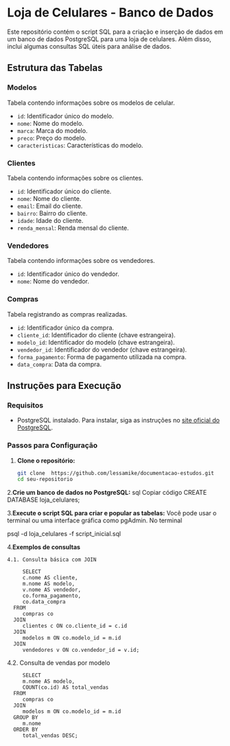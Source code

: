 # Loja de Celulares - Banco de Dados

Este repositório contém o script SQL para a criação e inserção de dados em um banco de dados PostgreSQL para uma loja de celulares. Além disso, inclui algumas consultas SQL úteis para análise de dados.

## Estrutura das Tabelas

### Modelos
Tabela contendo informações sobre os modelos de celular.

- `id`: Identificador único do modelo.
- `nome`: Nome do modelo.
- `marca`: Marca do modelo.
- `preco`: Preço do modelo.
- `caracteristicas`: Características do modelo.

### Clientes
Tabela contendo informações sobre os clientes.

- `id`: Identificador único do cliente.
- `nome`: Nome do cliente.
- `email`: Email do cliente.
- `bairro`: Bairro do cliente.
- `idade`: Idade do cliente.
- `renda_mensal`: Renda mensal do cliente.

### Vendedores
Tabela contendo informações sobre os vendedores.

- `id`: Identificador único do vendedor.
- `nome`: Nome do vendedor.

### Compras
Tabela registrando as compras realizadas.

- `id`: Identificador único da compra.
- `cliente_id`: Identificador do cliente (chave estrangeira).
- `modelo_id`: Identificador do modelo (chave estrangeira).
- `vendedor_id`: Identificador do vendedor (chave estrangeira).
- `forma_pagamento`: Forma de pagamento utilizada na compra.
- `data_compra`: Data da compra.

## Instruções para Execução

### Requisitos

- PostgreSQL instalado. Para instalar, siga as instruções no [site oficial do PostgreSQL](https://www.postgresql.org/download/).

### Passos para Configuração

1. **Clone o repositório:**
   ```sh
   git clone  https://github.com/lessamike/documentacao-estudos.git
   cd seu-repositorio

2.**Crie um banco de dados no PostgreSQL:**
   sql
    Copiar código
    CREATE DATABASE loja_celulares;

3.**Execute o script SQL para criar e popular as tabelas:**
   Você pode usar o terminal ou uma interface gráfica como pgAdmin.
   No terminal
  
   psql -d loja_celulares -f script_inicial.sql
   
4.**Exemplos de consultas**

    4.1. Consulta básica com JOIN

         SELECT 
         c.nome AS cliente,
         m.nome AS modelo,
         v.nome AS vendedor,
         co.forma_pagamento,
         co.data_compra
      FROM 
         compras co
      JOIN 
         clientes c ON co.cliente_id = c.id
      JOIN 
         modelos m ON co.modelo_id = m.id
      JOIN 
         vendedores v ON co.vendedor_id = v.id;

   4.2. Consulta de vendas por modelo
   
         SELECT 
         m.nome AS modelo,
         COUNT(co.id) AS total_vendas
      FROM 
         compras co
      JOIN 
         modelos m ON co.modelo_id = m.id
      GROUP BY 
         m.nome
      ORDER BY 
         total_vendas DESC;
